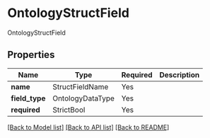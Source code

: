 # OntologyStructField

OntologyStructField

## Properties
| Name | Type | Required | Description |
| ------------ | ------------- | ------------- | ------------- |
**name** | StructFieldName | Yes |  |
**field_type** | OntologyDataType | Yes |  |
**required** | StrictBool | Yes |  |


[[Back to Model list]](../../../README.md#models-v1-link) [[Back to API list]](../../README.md#documentation-for-api-endpoints) [[Back to README]](../../README.md)
